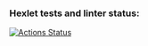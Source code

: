 ### Hexlet tests and linter status:
[![Actions Status](https://github.com/qhp21/frontend-project-46/workflows/hexlet-check/badge.svg)](https://github.com/qhp21/frontend-project-46/actions)